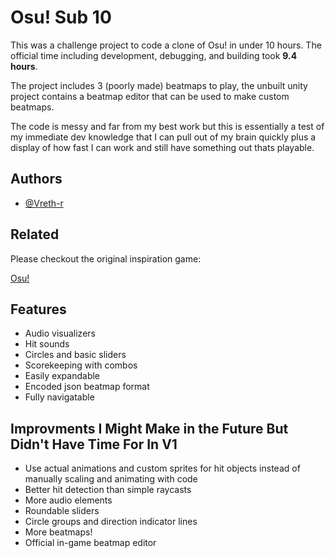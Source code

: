 
# Osu! Sub 10

This was a challenge project to code a clone of Osu! in under 10 hours. The official time including development, debugging, and building took **9.4 hours**.

The project includes 3 (poorly made) beatmaps to play, the unbuilt unity project contains a beatmap editor that can be used to make custom beatmaps.

The code is messy and far from my best work but this is essentially a test of my immediate dev knowledge that I can pull out of my brain quickly plus a display of how fast I can work and still have something out thats playable.


## Authors

- [@Vreth-r](https://www.github.com/Vreth-r)


## Related

Please checkout the original inspiration game:

[Osu!](https://osu.ppy.sh/)


## Features

- Audio visualizers
- Hit sounds
- Circles and basic sliders
- Scorekeeping with combos
- Easily expandable
- Encoded json beatmap format
- Fully navigatable

## Improvments I Might Make in the Future But Didn't Have Time For In V1

- Use actual animations and custom sprites for hit objects instead of manually scaling and animating with code
- Better hit detection than simple raycasts
- More audio elements
- Roundable sliders
- Circle groups and direction indicator lines
- More beatmaps!
- Official in-game beatmap editor
